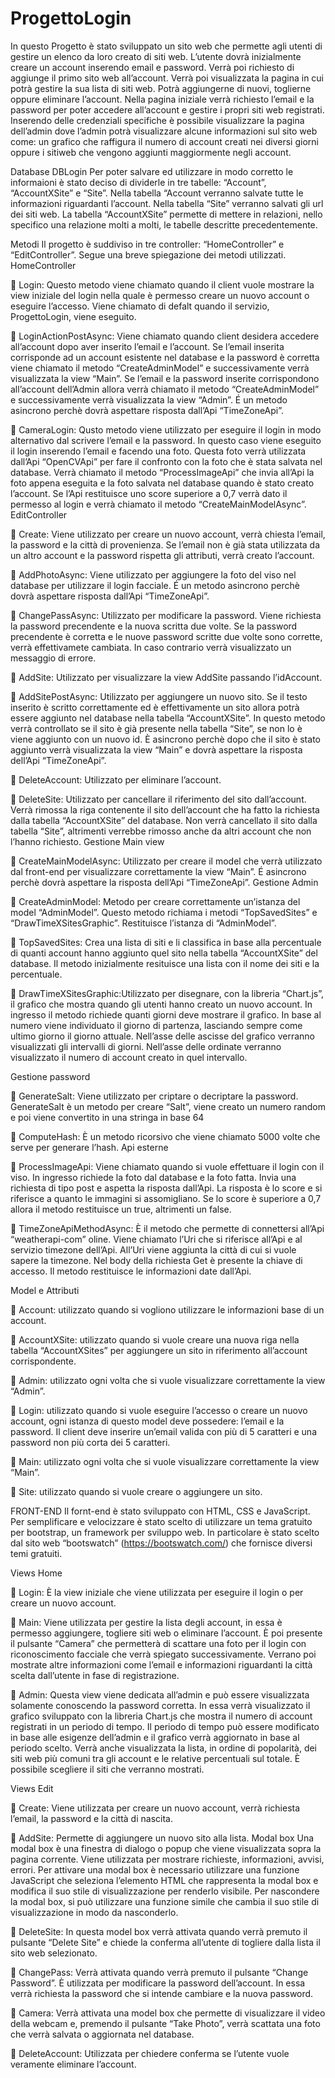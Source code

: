 # ProgettoLogin

In questo Progetto è stato sviluppato un sito web che permette agli utenti di gestire un elenco da loro creato di siti web. L’utente dovrà inizialmente creare un account inserendo email e password. Verrà poi richiesto di aggiunge il primo sito web all’account. Verrà poi visualizzata la pagina in cui potrà gestire la sua lista di siti web. Potrà aggiungerne di nuovi, toglierne oppure eliminare l’account. Nella pagina iniziale verrà richiesto l’email e la password per poter accedere all’account e gestire i propri siti web registrati. Inserendo delle credenziali specifiche è possibile visualizzare la pagina dell’admin dove l’admin potrà visualizzare alcune informazioni sul sito web come: un grafico che raffigura il numero di account creati nei diversi giorni oppure i sitiweb che vengono aggiunti maggiormente negli account.

Database DBLogin
Per poter salvare ed utilizzare in modo corretto le informaioni è stato deciso di dividerle in tre tabelle: “Account”, “AccountXSite” e “Site”. Nella tabella “Account verranno salvate tutte le informazioni riguardanti l’account. Nella tabella “Site” verranno salvati gli url dei siti web. La tabella “AccountXSite” permette di mettere in relazioni, nello specifico una relazione molti a molti, le tabelle descritte precedentemente.

Metodi
Il progetto è suddiviso in tre controller: “HomeController” e “EditController”. Segue una breve spiegazione dei metodi utilizzati.
HomeController

	Login: Questo metodo viene chiamato quando il client vuole mostrare la view iniziale del login nella quale è permesso creare un nuovo account o eseguire l’accesso. Viene chiamato di defalt quando il servizio, ProgettoLogin, viene eseguito.  

	LoginActionPostAsync: Viene chiamato quando client desidera accedere all’account dopo aver inserito l’email e l’account. Se l’email inserita corrisponde ad un account esistente nel database e la password è corretta viene chiamato il metodo “CreateAdminModel” e successivamente verrà visualizzata la view “Main”. Se l’email e la password inserite corrispondono all’account dell’Admin allora verrà chiamato il metodo “CreateAdminModel” e successivamente verrà visualizzata la view “Admin”. É un metodo asincrono perchè dovrà aspettare risposta dall’Api “TimeZoneApi”.

	CameraLogin: Qusto metodo viene utilizzato per eseguire il login in modo alternativo dal scrivere l’email e la password. In questo caso viene eseguito il login inserendo l’email e facendo una foto. Questa foto verrà utilizzata dall’Api “OpenCVApi” per fare il confronto con la foto che è stata salvata nel database. Verrà chiamato il metodo “ProcessImageApi” che invia all’Api la foto appena eseguita e la foto salvata nel database quando è stato creato l’account. Se l’Api restituisce uno score superiore a 0,7 verrà dato il permesso al login e verrà chiamato il metodo “CreateMainModelAsync”.
EditController

	Create: Viene utilizzato per creare un nuovo account, verrà chiesta l’email, la password e la città di provenienza. Se l’email non è già stata utilizzata da un altro account e la password rispetta gli attributi, verrà creato l’account.

	AddPhotoAsync: Viene utilizzato per aggiungere la foto del viso nel database per utilizzare il login facciale. É un metodo asincrono perchè dovrà aspettare risposta dall’Api “TimeZoneApi”.

	ChangePassAsync: Utilizzato per modificare la password. Viene richiesta la password precendente e la nuova scritta due volte. Se la password precendente è corretta e le nuove password scritte due volte sono corrette, verrà effettivamete cambiata. In caso contrario verrà visualizzato un messaggio di errore.

	AddSite: Utilizzato per visualizzare la view AddSite passando l’idAccount.

	AddSitePostAsync: Utilizzato per aggiungere un nuovo sito. Se il testo inserito è scritto correttamente ed è effettivamente un sito allora potrà essere aggiunto nel database nella tabella “AccountXSite”. In questo metodo verrà controllato se il sito è già presente nella tabella “Site”, se non lo è viene aggiunto con un nuovo id. È asincrono perchè dopo che il sito è stato aggiunto verrà visualizzata la view “Main” e dovrà aspettare la risposta dell’Api “TimeZoneApi”.

	DeleteAccount: Utilizzato per eliminare l’account.

	DeleteSite: Utilizzato per cancellare il riferimento del sito dall’account. Verrà rimossa la riga contenente il sito dell’account che ha fatto la richiesta dalla tabella “AccountXSite” del database. Non verrà cancellato il sito dalla tabella “Site”, altrimenti verrebbe rimosso anche da altri account che non l’hanno richiesto.
Gestione Main view

	CreateMainModelAsync: Utilizzato per creare il model che verrà utilizzato dal front-end per visualizzare correttamente la view “Main”. É asincrono perchè dovrà aspettare la risposta dell’Api “TimeZoneApi”.
Gestione Admin

	CreateAdminModel: Metodo per creare correttamente un’istanza del model “AdminModel”. Questo metodo richiama i metodi “TopSavedSites” e “DrawTimeXSitesGraphic”. Restituisce l’istanza di “AdminModel”.

	TopSavedSites: Crea una lista di siti e li classifica in base alla percentuale di quanti account hanno aggiunto quel sito nella tabella “AccountXSite” del database. Il metodo inizialmente resituisce una lista con il nome dei siti e la percentuale.

	DrawTimeXSitesGraphic:Utilizzato per disegnare, con la libreria “Chart.js”, il grafico che mostra quando gli utenti hanno creato un nuovo account. In ingresso il metodo richiede quanti giorni deve mostrare il grafico. In base al numero viene individuato il giorno di partenza, lasciando sempre come ultimo giorno il giorno attuale. Nell’asse delle ascisse del grafico verranno visualizzati gli intervalli di giorni. Nell’asse delle ordinate verranno visualizzato il numero di account creato in quel intervallo.

Gestione password

	GenerateSalt: Viene utilizzato per criptare o decriptare la password. GenerateSalt è un metodo per creare “Salt”, viene creato un numero random e poi viene convertito in una stringa in   base 64

	ComputeHash: È un metodo ricorsivo che viene chiamato 5000 volte che serve per generare l’hash.
Api esterne

	ProcessImageApi: Viene chiamato quando si vuole effettuare il login con il viso. In ingresso richiede la foto dal database e la foto fatta. Invia una richiesta di tipo post e aspetta la risposta dall’Api. La risposta è lo score e si riferisce a quanto le immagini si assomigliano. Se lo score è superiore a 0,7 allora il metodo restituisce un true, altrimenti un false.

	TimeZoneApiMethodAsync: È il metodo che permette di connettersi all’Api “weatherapi-com” oline. Viene chiamato l’Uri che si riferisce all’Api e al servizio timezone dell’Api. All’Uri viene aggiunta la città di cui si vuole sapere la timezone. Nel body della richiesta Get è presente la chiave di accesso. Il metodo restituisce le informazioni date dall’Api.


Model e Attributi

	Account: utilizzato quando si vogliono utilizzare le informazioni base di un account. 

	AccountXSite: utilizzato quando si vuole creare una nuova riga nella tabella “AccountXSites” per aggiungere un sito in riferimento all’account corrispondente.

	Admin: utilizzato ogni volta che si vuole visualizzare correttamente la view “Admin”.

	Login: utilizzato quando si vuole eseguire l’accesso o creare un nuovo account, ogni istanza di questo model deve possedere: l’email e la password. Il client deve inserire un’email valida con più di 5 caratteri e una password non più corta dei 5 caratteri.

	Main: utilizzato ogni volta che si vuole visualizzare correttamente la view “Main”.

	Site: utilizzato quando si vuole creare o aggiungere un sito.


FRONT-END
Il fornt-end è stato sviluppato con HTML, CSS e JavaScript. Per semplificare e velocizzare è stato scelto di utilizzare un tema gratuito per bootstrap, un framework per sviluppo web. In particolare è stato scelto dal sito web “bootswatch” (https://bootswatch.com/) che fornisce diversi temi gratuiti.

Views Home

	Login: È la view iniziale che viene utilizzata per eseguire il login o per creare un nuovo account.

	Main: Viene utilizzata per gestire la lista degli account, in essa è permesso aggiungere, togliere siti web o eliminare l’account. È poi presente il pulsante 
“Camera” che permetterà di scattare una foto per il login con riconoscimento facciale che verrà spiegato successivamente. Verrano poi mostrate altre informazioni come l’email e informazioni riguardanti la città scelta dall’utente in fase di registrazione.

	Admin: Questa view viene dedicata all’admin e può essere visualizzata solamente conoscendo la password corretta. In essa verrà visualizzato il grafico sviluppato con la libreria Chart.js che mostra il numero di account registrati in un periodo di tempo. Il periodo di tempo può essere modificato in base alle esigenze dell’admin e il grafico verrà aggiornato in base al periodo scelto. Verrà anche visualizzata la lista, in ordine di popolarità, dei siti web più comuni tra gli account e le relative percentuali sul totale. È possibile scegliere il siti che verranno mostrati.

Views Edit

	Create: Viene utilizzata per creare un nuovo account, verrà richiesta l’email, la password e la città di nascita.

	AddSite: Permette di aggiungere un nuovo sito alla lista.
Modal box
Una modal box è una finestra di dialogo o popup che viene visualizzata sopra la pagina corrente. Viene utilizzata per mostrare richieste, informazioni, avvisi, errori. Per attivare una modal box è necessario utilizzare una funzione JavaScript che seleziona l’elemento HTML che rappresenta la modal box e modifica il suo stile di visualizzazione per renderlo visibile. Per nascondere la modal box, si può utilizzare una funzione simile che cambia il suo stile di visualizzazione in modo da nasconderlo.

	DeleteSite: In questa model box verrà attivata quando verrà premuto il pulsante “Delete Site” e chiede la conferma all’utente di togliere dalla lista il sito web selezionato.

	ChangePass: Verrà attivata quando verrà premuto il pulsante “Change Password”. È utilizzata per modificare la password dell’account. In essa verrà richiesta la password che si intende cambiare e la nuova password.

	Camera: Verrà attivata una model box che permette di visualizzare il video della webcam e, premendo il pulsante “Take Photo”, verrà scattata una foto che verrà salvata o aggiornata nel database.

	DeleteAccount: Utilizzata per chiedere conferma se l’utente vuole veramente eliminare l’account.

